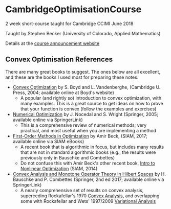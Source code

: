 # CambridgeOptimisationCourse
2 week short-course taught for Cambridge CCIMI June 2018

Taught by Stephen Becker (University of Colorado, Applied Mathematics)

Details at the [course announcement website](http://www.talks.cam.ac.uk/talk/index/104548)

## Convex Optimisation References
There are many great books to suggest. The ones below are all excellent, and these are the books I used most for preparing these notes.
- [Convex Optimization](http://www.stanford.edu/~boyd/cvxbook/) by S. Boyd and L. Vandenberghe,  (Cambridge U. Press, 2004; available online at Boyd's website)
	- A popular (and rightly so) introduction to convex optimization, with many examples. This is a great source to get ideas on how to prove that your function is convex (follow the examples and exercises)
- [Numerical Optimization](https://link.springer.com/book/10.1007%2F978-0-387-40065-5) by J. Nocedal and S. Wright (Springer, 2005; available online via SpringerLink)
	- This is a comprehensive review of numerical methods; very practical, and most useful when you are implementing a method
- [First-Order Methods in Optimization](https://epubs.siam.org/doi/book/10.1137/1.9781611974997) by Amir Beck, (SIAM, 2017; available online via SIAM eBooks)
	- A recent book that is algorithmic in focus, but includes many results that are not in standard algorithmic books (e.g., the results were previously only in Bauschke and Combettes)
	- Do not confuse this with Amir Beck's other recent book, [Intro to Nonlinear Optimization](https://epubs.siam.org/doi/book/10.1137/1.9781611973655) (SIAM, 2014)
- [Convex Analysis and Monotone Operator Theory in Hilbert Spaces](https://link.springer.com/book/10.1007/978-3-319-48311-5) by H. Bauschke and P. Combettes (Springer, 2nd ed 2017; available online via SpringerLink)
	- A nearly comprehensive set of results on convex analysis, superceding Rockafellar's 1970 [Convex Analysis](http://sites.math.washington.edu/~rtr/papers/rtr025-ConvexAnalysis.djvu), and overlapping some with Rockafellar and Wets' 1997/2009 [Variational Analysis](https://sites.math.washington.edu/~rtr/papers/rtr169-VarAnalysis-RockWets.pdf)
